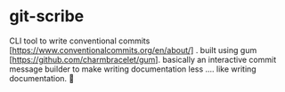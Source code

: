 # git-scribe
CLI tool to write conventional commits [https://www.conventionalcommits.org/en/about/] . built using gum [https://github.com/charmbracelet/gum]. basically an interactive 
commit message builder to make writing documentation less .... like writing documentation. 💖
